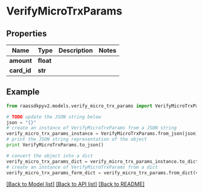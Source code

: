 # VerifyMicroTrxParams


## Properties
Name | Type | Description | Notes
------------ | ------------- | ------------- | -------------
**amount** | **float** |  | 
**card_id** | **str** |  | 

## Example

```python
from raassdkpyv2.models.verify_micro_trx_params import VerifyMicroTrxParams

# TODO update the JSON string below
json = "{}"
# create an instance of VerifyMicroTrxParams from a JSON string
verify_micro_trx_params_instance = VerifyMicroTrxParams.from_json(json)
# print the JSON string representation of the object
print VerifyMicroTrxParams.to_json()

# convert the object into a dict
verify_micro_trx_params_dict = verify_micro_trx_params_instance.to_dict()
# create an instance of VerifyMicroTrxParams from a dict
verify_micro_trx_params_form_dict = verify_micro_trx_params.from_dict(verify_micro_trx_params_dict)
```
[[Back to Model list]](../README.md#documentation-for-models) [[Back to API list]](../README.md#documentation-for-api-endpoints) [[Back to README]](../README.md)


